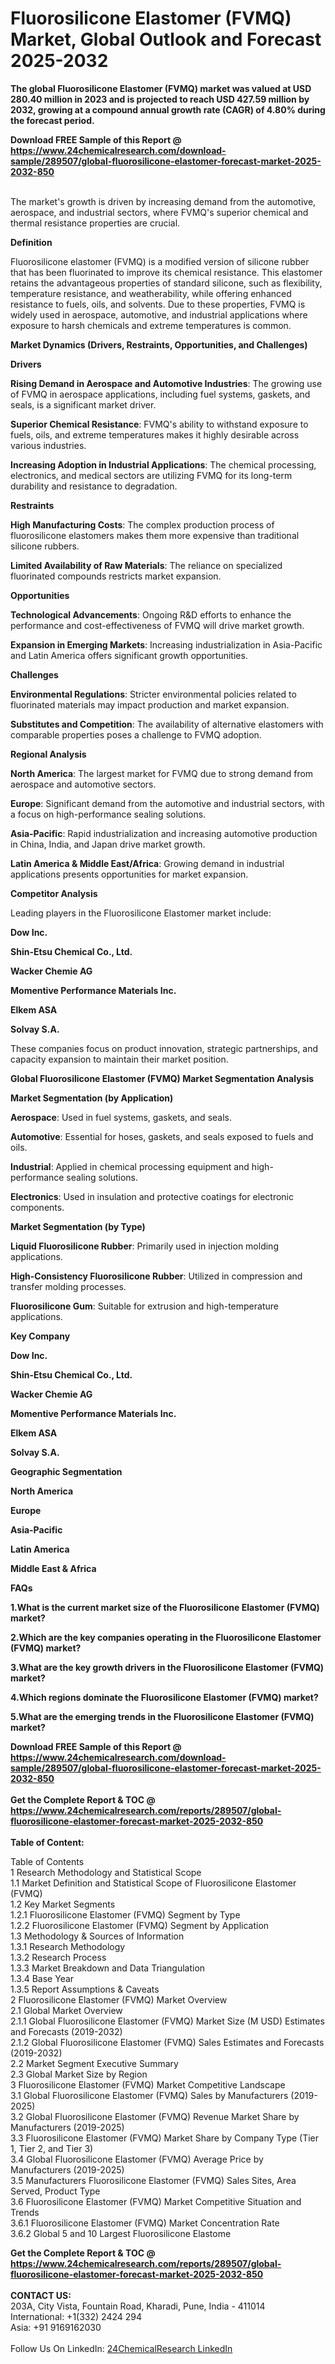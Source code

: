 <h1>Fluorosilicone Elastomer (FVMQ) Market, Global Outlook and Forecast 2025-2032</h1><p>
</p><p><strong>The global Fluorosilicone Elastomer (FVMQ) market was valued at USD 280.40 million in 2023 and is projected to reach USD 427.59 million by 2032, growing at a compound annual growth rate (CAGR) of 4.80% during the forecast period. </strong></p><p>
</p><div><b>Download FREE Sample of this Report @ 
            <a href="https://www.24chemicalresearch.com/download-sample/289507/global-fluorosilicone-elastomer-forecast-market-2025-2032-850">
            https://www.24chemicalresearch.com/download-sample/289507/global-fluorosilicone-elastomer-forecast-market-2025-2032-850</a></b></div><br><p>The market's growth is driven by increasing demand from the automotive, aerospace, and industrial sectors, where FVMQ's superior chemical and thermal resistance properties are crucial.</p><p>
<strong>Definition</strong></p><p>
</p><p>Fluorosilicone elastomer (FVMQ) is a modified version of silicone rubber that has been fluorinated to improve its chemical resistance. This elastomer retains the advantageous properties of standard silicone, such as flexibility, temperature resistance, and weatherability, while offering enhanced resistance to fuels, oils, and solvents. Due to these properties, FVMQ is widely used in aerospace, automotive, and industrial applications where exposure to harsh chemicals and extreme temperatures is common.</p><p>
<strong>Market Dynamics (Drivers, Restraints, Opportunities, and Challenges)</strong></p><p>
<strong>Drivers</strong></p><p>
</p><p><strong>Rising Demand in Aerospace and Automotive Industries</strong>: The growing use of FVMQ in aerospace applications, including fuel systems, gaskets, and seals, is a significant market driver.</p><p><strong>Superior Chemical Resistance</strong>: FVMQ's ability to withstand exposure to fuels, oils, and extreme temperatures makes it highly desirable across various industries.</p><p><strong>Increasing Adoption in Industrial Applications</strong>: The chemical processing, electronics, and medical sectors are utilizing FVMQ for its long-term durability and resistance to degradation.</p><p>
<strong>Restraints</strong></p><p>
</p><p><strong>High Manufacturing Costs</strong>: The complex production process of fluorosilicone elastomers makes them more expensive than traditional silicone rubbers.</p><p><strong>Limited Availability of Raw Materials</strong>: The reliance on specialized fluorinated compounds restricts market expansion.</p><p>
<strong>Opportunities</strong></p><p>
</p><p><strong>Technological Advancements</strong>: Ongoing R&amp;D efforts to enhance the performance and cost-effectiveness of FVMQ will drive market growth.</p><p><strong>Expansion in Emerging Markets</strong>: Increasing industrialization in Asia-Pacific and Latin America offers significant growth opportunities.</p><p>
<strong>Challenges</strong></p><p>
</p><p><strong>Environmental Regulations</strong>: Stricter environmental policies related to fluorinated materials may impact production and market expansion.</p><p><strong>Substitutes and Competition</strong>: The availability of alternative elastomers with comparable properties poses a challenge to FVMQ adoption.</p><p>
<strong>Regional Analysis</strong></p><p>
</p><p><strong>North America</strong>: The largest market for FVMQ due to strong demand from aerospace and automotive sectors.</p><p><strong>Europe</strong>: Significant demand from the automotive and industrial sectors, with a focus on high-performance sealing solutions.</p><p><strong>Asia-Pacific</strong>: Rapid industrialization and increasing automotive production in China, India, and Japan drive market growth.</p><p><strong>Latin America &amp; Middle East/Africa</strong>: Growing demand in industrial applications presents opportunities for market expansion.</p><p>
<strong>Competitor Analysis</strong></p><p>
</p><p>Leading players in the Fluorosilicone Elastomer market include:</p><p>
</p><p><strong>Dow Inc.</strong></p><p><strong>Shin-Etsu Chemical Co., Ltd.</strong></p><p><strong>Wacker Chemie AG</strong></p><p><strong>Momentive Performance Materials Inc.</strong></p><p><strong>Elkem ASA</strong></p><p><strong>Solvay S.A.</strong></p><p>
</p><p>These companies focus on product innovation, strategic partnerships, and capacity expansion to maintain their market position.</p><p>
<strong>Global Fluorosilicone Elastomer (FVMQ) Market Segmentation Analysis</strong></p><p>
<strong>Market Segmentation (by Application)</strong></p><p>
</p><p><strong>Aerospace</strong>: Used in fuel systems, gaskets, and seals.</p><p><strong>Automotive</strong>: Essential for hoses, gaskets, and seals exposed to fuels and oils.</p><p><strong>Industrial</strong>: Applied in chemical processing equipment and high-performance sealing solutions.</p><p><strong>Electronics</strong>: Used in insulation and protective coatings for electronic components.</p><p>
<strong>Market Segmentation (by Type)</strong></p><p>
</p><p><strong>Liquid Fluorosilicone Rubber</strong>: Primarily used in injection molding applications.</p><p><strong>High-Consistency Fluorosilicone Rubber</strong>: Utilized in compression and transfer molding processes.</p><p><strong>Fluorosilicone Gum</strong>: Suitable for extrusion and high-temperature applications.</p><p>
<strong>Key Company</strong></p><p>
</p><p><strong>Dow Inc.</strong></p><p><strong>Shin-Etsu Chemical Co., Ltd.</strong></p><p><strong>Wacker Chemie AG</strong></p><p><strong>Momentive Performance Materials Inc.</strong></p><p><strong>Elkem ASA</strong></p><p><strong>Solvay S.A.</strong></p><p>
<strong>Geographic Segmentation</strong></p><p>
</p><p><strong>North America</strong></p><p><strong>Europe</strong></p><p><strong>Asia-Pacific</strong></p><p><strong>Latin America</strong></p><p><strong>Middle East &amp; Africa</strong></p><p>
<strong>FAQs</strong></p><p>
<strong>1.What is the current market size of the Fluorosilicone Elastomer (FVMQ) market?</strong></p><p>
</p><p>
<strong>2.Which are the key companies operating in the Fluorosilicone Elastomer (FVMQ) market?</strong></p><p>
</p><p>
<strong>3.What are the key growth drivers in the Fluorosilicone Elastomer (FVMQ) market?</strong></p><p>
</p><p>
<strong>4.Which regions dominate the Fluorosilicone Elastomer (FVMQ) market?</strong></p><p>
</p><p>
<strong>5.What are the emerging trends in the Fluorosilicone Elastomer (FVMQ) market?</strong></p><p>
</p><div><b>Download FREE Sample of this Report @ 
            <a href="https://www.24chemicalresearch.com/download-sample/289507/global-fluorosilicone-elastomer-forecast-market-2025-2032-850">
            https://www.24chemicalresearch.com/download-sample/289507/global-fluorosilicone-elastomer-forecast-market-2025-2032-850</a></b></div><br><div><b>Get the Complete Report & TOC @ 
            <a href="https://www.24chemicalresearch.com/reports/289507/global-fluorosilicone-elastomer-forecast-market-2025-2032-850">
            https://www.24chemicalresearch.com/reports/289507/global-fluorosilicone-elastomer-forecast-market-2025-2032-850</a></b></div><br>
            <b>Table of Content:</b><p>Table of Contents<br />
1 Research Methodology and Statistical Scope<br />
1.1 Market Definition and Statistical Scope of Fluorosilicone Elastomer (FVMQ)<br />
1.2 Key Market Segments<br />
1.2.1 Fluorosilicone Elastomer (FVMQ) Segment by Type<br />
1.2.2 Fluorosilicone Elastomer (FVMQ) Segment by Application<br />
1.3 Methodology & Sources of Information<br />
1.3.1 Research Methodology<br />
1.3.2 Research Process<br />
1.3.3 Market Breakdown and Data Triangulation<br />
1.3.4 Base Year<br />
1.3.5 Report Assumptions & Caveats<br />
2 Fluorosilicone Elastomer (FVMQ) Market Overview<br />
2.1 Global Market Overview<br />
2.1.1 Global Fluorosilicone Elastomer (FVMQ) Market Size (M USD) Estimates and Forecasts (2019-2032)<br />
2.1.2 Global Fluorosilicone Elastomer (FVMQ) Sales Estimates and Forecasts (2019-2032)<br />
2.2 Market Segment Executive Summary<br />
2.3 Global Market Size by Region<br />
3 Fluorosilicone Elastomer (FVMQ) Market Competitive Landscape<br />
3.1 Global Fluorosilicone Elastomer (FVMQ) Sales by Manufacturers (2019-2025)<br />
3.2 Global Fluorosilicone Elastomer (FVMQ) Revenue Market Share by Manufacturers (2019-2025)<br />
3.3 Fluorosilicone Elastomer (FVMQ) Market Share by Company Type (Tier 1, Tier 2, and Tier 3)<br />
3.4 Global Fluorosilicone Elastomer (FVMQ) Average Price by Manufacturers (2019-2025)<br />
3.5 Manufacturers Fluorosilicone Elastomer (FVMQ) Sales Sites, Area Served, Product Type<br />
3.6 Fluorosilicone Elastomer (FVMQ) Market Competitive Situation and Trends<br />
3.6.1 Fluorosilicone Elastomer (FVMQ) Market Concentration Rate<br />
3.6.2 Global 5 and 10 Largest Fluorosilicone Elastome</p><div><b>Get the Complete Report & TOC @ 
            <a href="https://www.24chemicalresearch.com/reports/289507/global-fluorosilicone-elastomer-forecast-market-2025-2032-850">
            https://www.24chemicalresearch.com/reports/289507/global-fluorosilicone-elastomer-forecast-market-2025-2032-850</a></b></div><br><b>CONTACT US:</b><br>
            203A, City Vista, Fountain Road, Kharadi, Pune, India - 411014<br>
            International: +1(332) 2424 294<br>
            Asia: +91 9169162030 <br><br>
            Follow Us On LinkedIn: <a href="https://www.linkedin.com/company/24chemicalresearch/">24ChemicalResearch LinkedIn</a>